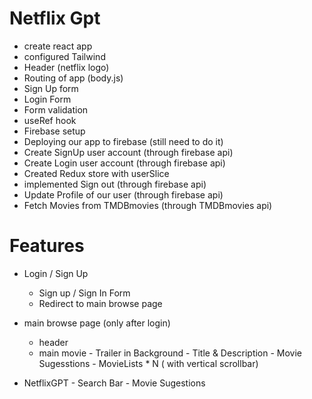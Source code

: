 # Netflix Gpt

- create react app
- configured Tailwind
- Header (netflix logo)
- Routing of app (body.js)
- Sign Up form
- Login Form
- Form validation
- useRef hook
- Firebase setup
- Deploying our app to firebase (still need to do it)
- Create SignUp user account (through firebase api)
- Create Login user account (through firebase api)
- Created Redux store with userSlice
- implemented Sign out (through firebase api)
- Update Profile of our user (through firebase api)
- Fetch Movies from TMDBmovies (through TMDBmovies api)

# Features

- Login / Sign Up 
     - Sign up / Sign In Form
     - Redirect to main browse page

- main browse page (only after login)
    - header
    - main movie 
           - Trailer in Background
           - Title & Description
           - Movie Sugesstions
                - MovieLists * N  ( with vertical scrollbar)

- NetflixGPT
        - Search Bar
        - Movie Sugestions            